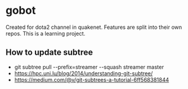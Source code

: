 gobot
===

Created for dota2 channel in quakenet. 
Features are split into their own repos. 
This is a learning project.

How to update subtree
---
* git subtree pull --prefix=streamer --squash streamer master
* https://hpc.uni.lu/blog/2014/understanding-git-subtree/
* https://medium.com/@v/git-subtrees-a-tutorial-6ff568381844

